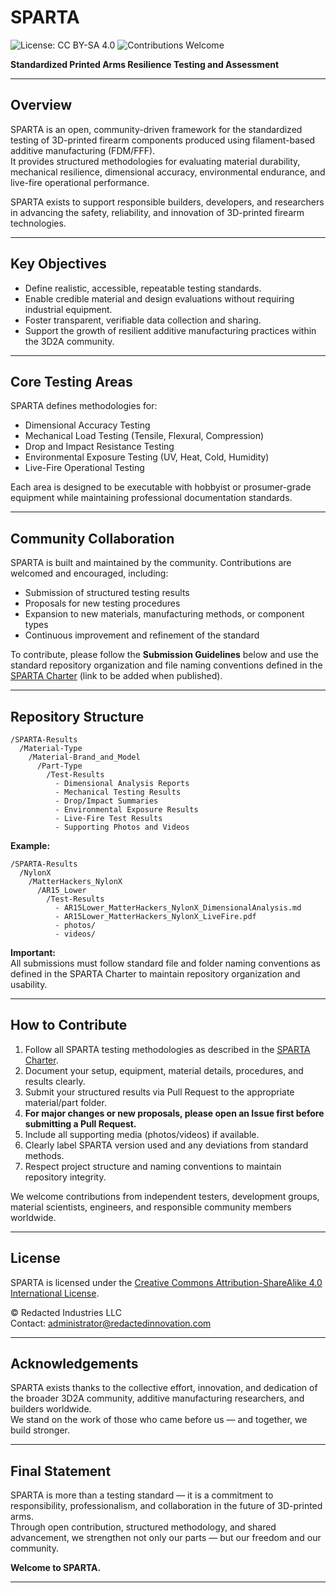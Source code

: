 # SPARTA  
![License: CC BY-SA 4.0](https://img.shields.io/badge/License-CC%20BY--SA%204.0-lightgrey.svg)
![Contributions Welcome](https://img.shields.io/badge/contributions-welcome-brightgreen.svg)

**Standardized Printed Arms Resilience Testing and Assessment**

---

## Overview

SPARTA is an open, community-driven framework for the standardized testing of 3D-printed firearm components produced using filament-based additive manufacturing (FDM/FFF).  
It provides structured methodologies for evaluating material durability, mechanical resilience, dimensional accuracy, environmental endurance, and live-fire operational performance.

SPARTA exists to support responsible builders, developers, and researchers in advancing the safety, reliability, and innovation of 3D-printed firearm technologies.

---

## Key Objectives

- Define realistic, accessible, repeatable testing standards.
- Enable credible material and design evaluations without requiring industrial equipment.
- Foster transparent, verifiable data collection and sharing.
- Support the growth of resilient additive manufacturing practices within the 3D2A community.

---

## Core Testing Areas

SPARTA defines methodologies for:

- Dimensional Accuracy Testing
- Mechanical Load Testing (Tensile, Flexural, Compression)
- Drop and Impact Resistance Testing
- Environmental Exposure Testing (UV, Heat, Cold, Humidity)
- Live-Fire Operational Testing

Each area is designed to be executable with hobbyist or prosumer-grade equipment while maintaining professional documentation standards.

---

## Community Collaboration

SPARTA is built and maintained by the community. Contributions are welcomed and encouraged, including:

- Submission of structured testing results
- Proposals for new testing procedures
- Expansion to new materials, manufacturing methods, or component types
- Continuous improvement and refinement of the standard

To contribute, please follow the **Submission Guidelines** below and use the standard repository organization and file naming conventions defined in the [SPARTA Charter](#) (link to be added when published).

---

## Repository Structure

```
/SPARTA-Results
  /Material-Type
    /Material-Brand_and_Model
      /Part-Type
        /Test-Results
          - Dimensional Analysis Reports
          - Mechanical Testing Results
          - Drop/Impact Summaries
          - Environmental Exposure Results
          - Live-Fire Test Results
          - Supporting Photos and Videos
```

**Example:**

```
/SPARTA-Results
  /NylonX
    /MatterHackers_NylonX
      /AR15_Lower
        /Test-Results
          - AR15Lower_MatterHackers_NylonX_DimensionalAnalysis.md
          - AR15Lower_MatterHackers_NylonX_LiveFire.pdf
          - photos/
          - videos/
```

**Important:**  
All submissions must follow standard file and folder naming conventions as defined in the SPARTA Charter to maintain repository organization and usability.

---

## How to Contribute

1. Follow all SPARTA testing methodologies as described in the [SPARTA Charter](#).
2. Document your setup, equipment, material details, procedures, and results clearly.
3. Submit your structured results via Pull Request to the appropriate material/part folder.
4. **For major changes or new proposals, please open an Issue first before submitting a Pull Request.**
5. Include all supporting media (photos/videos) if available.
6. Clearly label SPARTA version used and any deviations from standard methods.
7. Respect project structure and naming conventions to maintain repository integrity.

We welcome contributions from independent testers, development groups, material scientists, engineers, and responsible community members worldwide.

---

## License

SPARTA is licensed under the [Creative Commons Attribution-ShareAlike 4.0 International License](https://creativecommons.org/licenses/by-sa/4.0/).

© Redacted Industries LLC  
Contact: administrator@redactedinnovation.com

---

## Acknowledgements

SPARTA exists thanks to the collective effort, innovation, and dedication of the broader 3D2A community, additive manufacturing researchers, and builders worldwide.  
We stand on the work of those who came before us — and together, we build stronger.

---

## Final Statement

SPARTA is more than a testing standard — it is a commitment to responsibility, professionalism, and collaboration in the future of 3D-printed arms.  
Through open contribution, structured methodology, and shared advancement, we strengthen not only our parts — but our freedom and our community.

**Welcome to SPARTA.**

---

